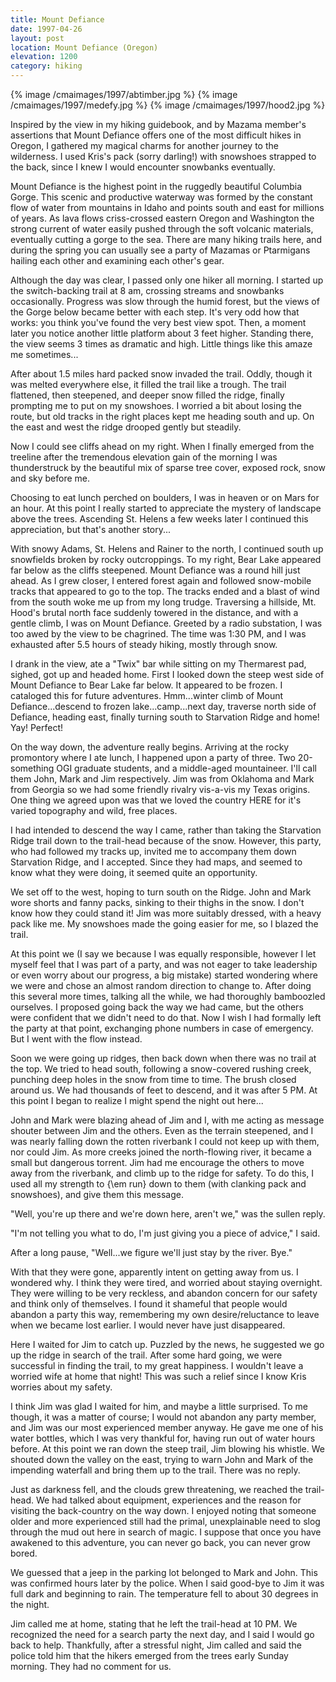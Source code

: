 ```yaml
---
title: Mount Defiance
date: 1997-04-26
layout: post
location: Mount Defiance (Oregon)
elevation: 1200
category: hiking
---
```


{% image /cmaimages/1997/abtimber.jpg %}
{% image /cmaimages/1997/medefy.jpg %}
{% image /cmaimages/1997/hood2.jpg %}

Inspired by the view in my hiking guidebook, and by Mazama member's
assertions that Mount Defiance offers one of the most difficult hikes
in Oregon, I gathered my magical charms for another journey to the
wilderness. I used Kris's pack (sorry darling!) with snowshoes
strapped to the back, since I knew I would encounter snowbanks
eventually.

Mount Defiance is the highest point in the ruggedly beautiful 
Columbia
Gorge. This scenic and productive waterway was formed by the constant
flow of water from mountains in Idaho and points south and east for
millions of years. As lava flows criss-crossed eastern Oregon and
Washington the strong current of water easily pushed through the soft
volcanic materials, eventually cutting a gorge to the sea. There are
many hiking trails here, and during the spring you can usually see a
party of Mazamas or Ptarmigans hailing each other and examining each
other's gear.

Although the day was clear, I passed only one hiker all morning. I
started up the switch-backing trail at 8 am, crossing streams and
snowbanks occasionally. Progress was slow through the humid forest,
but the views of the Gorge below became better with each step. It's
very odd how that works: you think you've found the very best view
spot. Then, a moment later you notice another little platform about 3
feet higher. Standing there, the view seems 3 times as dramatic and
high. Little things like this amaze me sometimes...

After about 1.5 miles hard packed snow invaded the trail. Oddly,
though it was melted everywhere else, it filled the trail like a
trough. The trail flattened, then steepened, and deeper snow filled
the ridge, finally prompting me to put on my snowshoes. I worried a
bit about losing the route, but old tracks in the right places kept me
heading south and up. On the east and west the ridge drooped gently
but steadily.

Now I could see cliffs ahead on my right. When I finally emerged from
the treeline after the tremendous elevation gain of the morning I was
thunderstruck by the beautiful mix of sparse tree cover, exposed rock,
snow and sky before me.

Choosing to eat lunch perched on boulders, I was in heaven or on Mars
for an hour. At this point I really started to appreciate the mystery
of landscape above the trees. Ascending St. Helens a few weeks later I
continued this appreciation, but that's another story...

With snowy Adams, St. Helens and Rainer to the north, I continued
south up snowfields broken by rocky outcroppings. To my right, Bear
Lake appeared far below as the cliffs steepened. Mount Defiance was a
round hill just ahead. As I grew closer, I entered forest again and
followed snow-mobile tracks that appeared to go to the top. The tracks
ended and a blast of wind from the south woke me up from my long
trudge. Traversing a hillside, Mt. Hood's brutal north face suddenly
towered in the distance, and with a gentle climb, I was on Mount
Defiance. Greeted by a radio substation, I was too awed by the view to
be chagrined. The time was 1:30 PM, and I was exhausted after 5.5
hours of steady hiking, mostly through snow.

I drank in the view, ate a "Twix" bar while sitting on my Thermarest
pad, sighed, got up and headed home. First I looked down the steep
west side of Mount Defiance to Bear Lake far below. It appeared to be
frozen. I cataloged this for future adventures.  Hmm...winter climb of
Mount Defiance...descend to frozen lake...camp...next day, traverse
north side of Defiance, heading east, finally turning south to
Starvation Ridge and home!  Yay! Perfect!

On the way down, the adventure really begins. Arriving at the rocky
promontory where I ate lunch, I happened upon a party of three. Two
20-something OGI graduate students, and a middle-aged
mountaineer. I'll call them John, Mark and Jim respectively. Jim was
from Oklahoma and Mark from Georgia so we had some friendly rivalry
vis-a-vis my Texas origins.  One thing we agreed upon was that we
loved the country HERE for it's varied topography and wild, free
places.

I had intended to descend the way I came, rather than taking the
Starvation Ridge trail down to the trail-head because of the
snow. However, this party, who had followed my tracks up, invited me
to accompany them down Starvation Ridge, and I accepted. Since they
had maps, and seemed to know what they were doing, it seemed quite an
opportunity.

We set off to the west, hoping to turn south on the Ridge. John and
Mark wore shorts and fanny packs, sinking to their thighs in the
snow. I don't know how they could stand it! Jim was more suitably
dressed, with a heavy pack like me. My snowshoes made the going easier
for me, so I blazed the trail.

At this point we (I say we because I was equally responsible, however
I let myself feel that I was part of a party, and was not eager to
take leadership or even worry about our progress, a big mistake)
started wondering where we were and chose an almost random direction
to change to. After doing this several more times, talking all the
while, we had thoroughly bamboozled ourselves. I proposed going back
the way we had came, but the others were confident that we didn't need
to do that. Now I wish I had formally left the party at that point,
exchanging phone numbers in case of emergency. But I went with the
flow instead.

Soon we were going up ridges, then back down when there was no trail
at the top. We tried to head south, following a snow-covered rushing
creek, punching deep holes in the snow from time to time. The brush
closed around us. We had thousands of feet to descend, and it was
after 5 PM. At this point I began to realize I might spend the night
out here...

John and Mark were blazing ahead of Jim and I, with me acting as
message shouter between Jim and the others. Even as the terrain
steepened, and I was nearly falling down the rotten riverbank I could
not keep up with them, nor could Jim. As more creeks joined the
north-flowing river, it became a small but dangerous torrent. Jim had
me encourage the others to move away from the riverbank, and climb up
to the ridge for safety. To do this, I used all my strength to
{\em run} down to them (with clanking pack and snowshoes), and give
them this message.

"Well, you're up there and we're down here, aren't we," was the sullen
reply.


"I'm not telling you what to do, I'm just giving you a piece of
advice," I said.

After a long pause, "Well...we figure we'll just stay by the
river. Bye."

With that they were gone, apparently intent on getting away from us. I
wondered why. I think they were tired, and worried about staying
overnight. They were willing to be very reckless, and abandon concern
for our safety and think only of themselves. I found it shameful that
people would abandon a party this way, remembering my own
desire/reluctance to leave when we became lost earlier. I would never
have just disappeared.

Here I waited for Jim to catch up. Puzzled by the news, he suggested
we go up the ridge in search of the trail. After some hard going, we
were successful in finding the trail, to my great happiness. I
wouldn't leave a worried wife at home that night! This was such a
relief since I know Kris worries about my safety.

I think Jim was glad I waited for him, and maybe a little
surprised. To me though, it was a matter of course; I would not
abandon any party member, and Jim was our most experienced member
anyway. He gave me one of his water bottles, which I was very thankful
for, having run out of water hours before. At this point we ran down
the steep trail, Jim blowing his whistle. We shouted down the valley
on the east, trying to warn John and Mark of the impending waterfall
and bring them up to the trail. There was no reply.




Just as darkness fell, and the clouds grew threatening, we reached the
trail-head. We had talked about equipment, experiences and the reason
for visiting the back-country on the way down. I enjoyed noting that
someone older and more experienced still had the primal, unexplainable
need to slog through the mud out here in search of magic. I suppose
that once you have awakened to this adventure, you can never go back,
you can never grow bored.

We guessed that a jeep in the parking lot belonged to Mark and
John. This was confirmed hours later by the police. When I said
good-bye to Jim it was full dark and beginning to rain. The
temperature fell to about 30 degrees in the night.

Jim called me at home, stating that he left the trail-head at 10 PM. We
recognized the need for a search party the next day, and I said I
would go back to help. Thankfully, after a stressful night, Jim called
and said the police told him that the hikers emerged from the trees
early Sunday morning. They had no comment for us.

